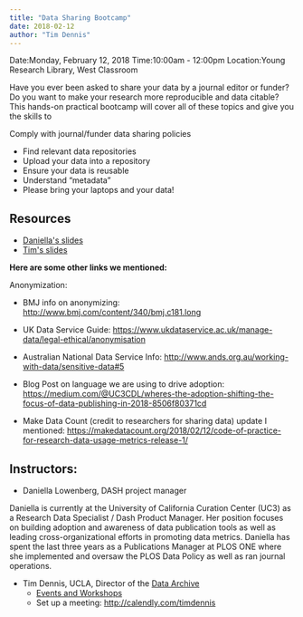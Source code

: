 ```yaml
---
title: "Data Sharing Bootcamp"
date: 2018-02-12
author: "Tim Dennis"
---
```


Date:Monday, February 12, 2018
Time:10:00am - 12:00pm
Location:Young Research Library, West Classroom

Have you ever been asked to share your data by a journal editor or funder? Do you want to make your research more reproducible and data citable? This hands-on practical bootcamp will cover all of these topics and give you the skills to

Comply with journal/funder data sharing policies

* Find relevant data repositories
* Upload your data into a repository
* Ensure your data is reusable
* Understand “metadata”
* Please bring your laptops and your data!

## Resources

* [Daniella's slides](/slides/UCLADataPubBootcamp_Feb2018.pptx)
* [Tim's slides](/slides/2018-02-12_datapub-bootcamp.html)

**Here are some other links we mentioned:**

Anonymization:

* BMJ info on anonymizing: http://www.bmj.com/content/340/bmj.c181.long
* UK Data Service Guide: https://www.ukdataservice.ac.uk/manage-data/legal-ethical/anonymisation
* Australian National Data Service Info: http://www.ands.org.au/working-with-data/sensitive-data#5

* Blog Post on language we are using to drive adoption: https://medium.com/@UC3CDL/wheres-the-adoption-shifting-the-focus-of-data-publishing-in-2018-8506f80371cd
* Make Data Count (credit to researchers for sharing data) update I mentioned: https://makedatacount.org/2018/02/12/code-of-practice-for-research-data-usage-metrics-release-1/

## Instructors:

* Daniella Lowenberg, DASH project manager

Daniella is currently at the University of California Curation Center (UC3) as a Research Data Specialist / Dash Product Manager. Her position focuses on building adoption and awareness of data publication tools as well as leading cross-organizational efforts in promoting data metrics. Daniella has spent the last three years as a Publications Manager at PLOS ONE where she implemented and oversaw the PLOS Data Policy as well as ran journal operations.

* Tim Dennis, UCLA, Director of the [Data Archive](https://www.library.ucla.edu/location/social-science-data-archive)
  - [Events and Workshops](https://goo.gl/D5cgbD)
  - Set up a meeting: <http://calendly.com/timdennis>
